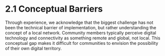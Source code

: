 # 2.1 Conceptual Barriers

Through experience, we acknowledge that the biggest challenge has not been the technical barrier of implementation, but rather understanding the concept of a local network. Community members typically perceive digital technology and connectivity as something remote and global, not local. This conceptual gap makes it difficult for communities to envision the possibility of their own digital territory.